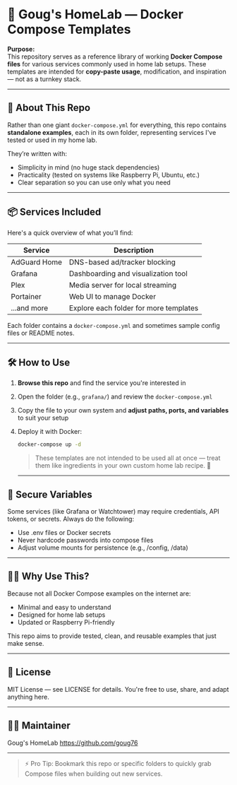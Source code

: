 # 🐳 Goug's HomeLab — Docker Compose Templates

**Purpose:**  
This repository serves as a reference library of working **Docker Compose files** for various services commonly used in home lab setups. These templates are intended for **copy-paste usage**, modification, and inspiration — not as a turnkey stack.

---

## 📁 About This Repo

Rather than one giant `docker-compose.yml` for everything, this repo contains **standalone examples**, each in its own folder, representing services I've tested or used in my home lab.

They’re written with:

- Simplicity in mind (no huge stack dependencies)
- Practicality (tested on systems like Raspberry Pi, Ubuntu, etc.)
- Clear separation so you can use only what you need

---

## 📦 Services Included

Here's a quick overview of what you’ll find:

| Service       | Description                                     |
|---------------|-------------------------------------------------|
| AdGuard Home  | DNS-based ad/tracker blocking                  |
| Grafana       | Dashboarding and visualization tool            |
| Plex          | Media server for local streaming               |
| Portainer     | Web UI to manage Docker                        |
| ...and more   | Explore each folder for more templates         |

Each folder contains a `docker-compose.yml` and sometimes sample config files or README notes.

---

## 🛠 How to Use

1. **Browse this repo** and find the service you're interested in
2. Open the folder (e.g., `grafana/`) and review the `docker-compose.yml`
3. Copy the file to your own system and **adjust paths, ports, and variables** to suit your setup
4. Deploy it with Docker:

   ```bash
   docker-compose up -d
   ```
   >These templates are not intended to be used all at once — treat them like ingredients in your own custom home lab recipe. 🧪

   ---

## 🔐 Secure Variables
Some services (like Grafana or Watchtower) may require credentials, API tokens, or secrets. Always do the following:

- Use .env files or Docker secrets
- Never hardcode passwords into compose files
- Adjust volume mounts for persistence (e.g., /config, /data)

---

## 🙋‍♂️ Why Use This?
Because not all Docker Compose examples on the internet are:

- Minimal and easy to understand
- Designed for home lab setups
- Updated or Raspberry Pi-friendly

This repo aims to provide tested, clean, and reusable examples that just make sense.

---

## 📜 License
MIT License — see LICENSE for details.
You're free to use, share, and adapt anything here.

---

## 👨‍🔧 Maintainer
Goug's HomeLab
https://github.com/goug76

---

>⚡ Pro Tip: Bookmark this repo or specific folders to quickly grab Compose files when building out new services.